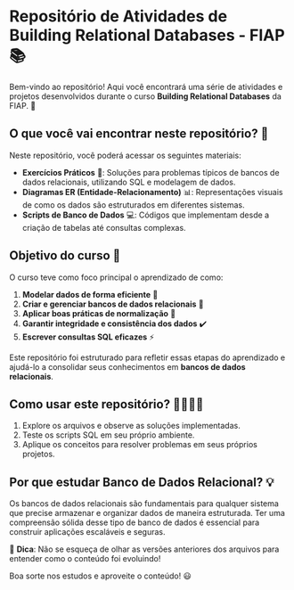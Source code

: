 # Repositório de Atividades de **Building Relational Databases** - FIAP 📚

Bem-vindo ao repositório! Aqui você encontrará uma série de atividades e projetos desenvolvidos durante o curso **Building Relational Databases** da FIAP. 🚀

## O que você vai encontrar neste repositório? 🤔

Neste repositório, você poderá acessar os seguintes materiais:

- **Exercícios Práticos** 📝: Soluções para problemas típicos de bancos de dados relacionais, utilizando SQL e modelagem de dados.
- **Diagramas ER (Entidade-Relacionamento)** 📊: Representações visuais de como os dados são estruturados em diferentes sistemas.
- **Scripts de Banco de Dados** 💻: Códigos que implementam desde a criação de tabelas até consultas complexas.

## Objetivo do curso 🎯

O curso teve como foco principal o aprendizado de como:

1. **Modelar dados de forma eficiente** 🧠
2. **Criar e gerenciar bancos de dados relacionais** 🔧
3. **Aplicar boas práticas de normalização** 🔄
4. **Garantir integridade e consistência dos dados** ✔️
5. **Escrever consultas SQL eficazes** ⚡

Este repositório foi estruturado para refletir essas etapas do aprendizado e ajudá-lo a consolidar seus conhecimentos em **bancos de dados relacionais**.

## Como usar este repositório? 👨‍💻👩‍💻

1. Explore os arquivos e observe as soluções implementadas.
2. Teste os scripts SQL em seu próprio ambiente.
3. Aplique os conceitos para resolver problemas em seus próprios projetos.

## Por que estudar Banco de Dados Relacional? 💡

Os bancos de dados relacionais são fundamentais para qualquer sistema que precise armazenar e organizar dados de maneira estruturada. Ter uma compreensão sólida desse tipo de banco de dados é essencial para construir aplicações escaláveis e seguras.

📌 **Dica**: Não se esqueça de olhar as versões anteriores dos arquivos para entender como o conteúdo foi evoluindo!

Boa sorte nos estudos e aproveite o conteúdo! 😃

